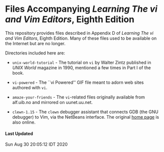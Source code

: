 # Files Accompanying *Learning The vi and Vim Editors*, Eighth Edition

This repository provides files described in
Appendix D of *Learning The vi and Vim Editors*, Eighth Edition.
Many of these files used to be available on the Internet
but are no longer.

Directories included here are:

* `unix-world-tutorial` - The tutorial on `vi` by Walter Zintz
published in *UNIX World* magazine in 1990, mentioned a few
times in Part I of the book.

* `vi-powered` - The ``vi Powered'' GIF file meant to adorn
web sites authored with `vi`.

* `amaze-your-friends` - The `vi`-related files originally
available from alf.uib.no and mirrored on uunet.uu.net.

* `clewn-1.15` - The `clewn` debugger assistant that connects
GDB (the GNU debugger) to Vim, via the NetBeans interface. The original
[home page](http://clewn.sourceforge.net) is also online.

#### Last Updated

Sun Aug 30 20:05:12 IDT 2020

